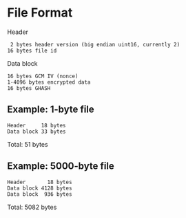 File Format
===========

Header

	 2 bytes header version (big endian uint16, currently 2)
	16 bytes file id

Data block

	16 bytes GCM IV (nonce)
	1-4096 bytes encrypted data
	16 bytes GHASH


Example: 1-byte file
--------------------

	Header     18 bytes
	Data block 33 bytes

Total: 51 bytes


Example: 5000-byte file
-----------------------

	Header       18 bytes
	Data block 4128 bytes
	Data block  936 bytes

Total: 5082 bytes
